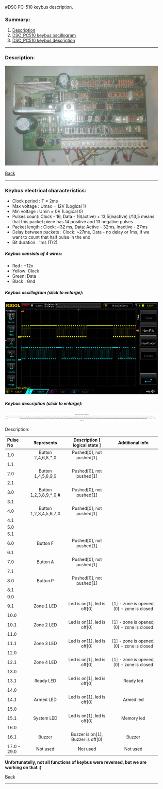 #DSC PC-510 keybus description.

### Summary:

1. [Description](#description)
2. [DSC_PC510 keybus oscillogram](#oscillogram)
3. [DSC_PC510 keybus description](#keybus)

------------------------------------------------------------------------------------------------------------------
### Description:

![Panel](.docs/panels_photos/pc510.png) <!-- .element height="50%" width="50%" -->

[Back](#summary)

------------------------------------------------------------------------------------------------------------------
### Keybus electrical characteristics:

- Clock period : T = 2ms
- Max voltage : Umax = 12V (Logical 1)
- Min voltage : Umin = 0V (Logical 0)
- Pulses count: Clock - 16, Data - 16(active) + 13,5(inactive) //13,5 means that this packet piece has 14 positive and 13 negative pulses 
- Packet length : Clock: ~32 ms, Data: Active - 32ms, Inactive - 27ms 
- Delay between packets : Clock: ~27ms, Data - no delay or 1ms, if we want to count that half pulse in the end.
- Bit duration : 1ms (T/2)

##### Keybus consists of 4 wires:

- Red : +12v
- Yellow: Clock
- Green: Data
- Black : Gnd

##### Keybus oscillogram (click to enlarge):

![Oscillogram](.docs/oscilloscope_photos/PC510_oscillogram.jpg) <!-- .element height="50%" width="50%" -->

##### Keybus description (click to enlarge):

![Keybus](.docs/pc510_oscillogram.png) <!-- .element height="50%" width="50%" -->

Description:

| Pulse No | Represents | Description [ logical state ] | Additional info |
|:--------------|:----------------:|:----------------:|:----------------:|
|1.0|Button 2,4,6,8,*,0|Pushed[0], not pushed[1]|  |
|1.1| | | |
|2.0|Button 1,4,5,8,9,0|Pushed[0], not pushed[1]|  |
|2.1| | | |
|3.0|Button 1,2,3,8,9,*,0,#|Pushed[0], not pushed[1]|  |
|3.1| | | |
|4.0|Button 1,2,3,4,5,6,7,0|Pushed[0], not pushed[1]|  |
|4.1| | | |
|5.0| | | |
|5.1| | | |
|6.0|Button F|Pushed[0], not pushed[1]|  |
|6.1| | | |
|7.0|Button A|Pushed[0], not pushed[1]|  |
|7.1| | | |
|8.0|Button P|Pushed[0], not pushed[1]|  |
|8.1| | | |
|9.0| | | |
|9.1|Zone 1 LED|Led is on[1], led is off[0]| [1] - zone is opened, [0] - zone is closed |
|10.0| | | |
|10.1|Zone 2 LED|Led is on[1], led is off[0]| [1] - zone is opened, [0] - zone is closed |
|11.0| | | |
|11.1|Zone 3 LED|Led is on[1], led is off[0]| [1] - zone is opened, [0] - zone is closed |
|12.0| | | |
|12.1|Zone 4 LED|Led is on[1], led is off[0]| [1] - zone is opened, [0] - zone is closed |
|13.0| | | |
|13.1|Ready LED|Led is on[1], led is off[0]| Ready led |
|14.0| | | |
|14.1|Armed LED|Led is on[1], led is off[0]| Armed led |
|15.0| | | |
|15.1|System LED|Led is on[1], led is off[0]| Memory led |
|16.0| | | |
|16.1|Buzzer|Buzzer is on[1], Buzzer is off[0]| Buzzer |
|17.0 - 29.0| Not used | Not used | Not used |


**Unfortunatelly, not all functions of keybus were reversed, but we are working on that :)**


[Back](#summary)

------------------------------------------------------------------------------------------------------------------